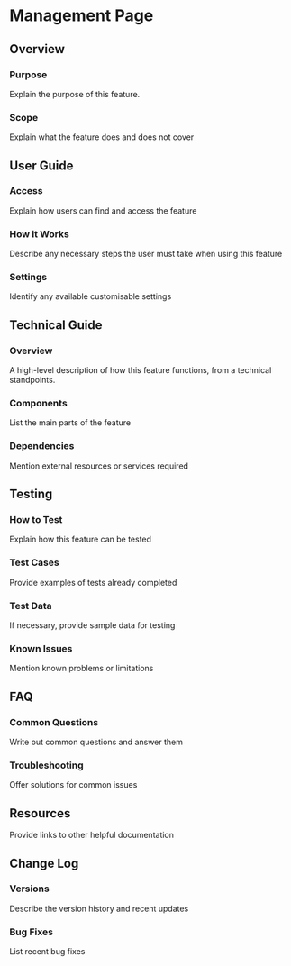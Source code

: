 # Management Page

## Overview

### Purpose
Explain the purpose of this feature.

### Scope
Explain what the feature does and does not cover

## User Guide

### Access
Explain how users can find and access the feature

### How it Works
Describe any necessary steps the user must take when using this feature

### Settings
Identify any available customisable settings

## Technical Guide

### Overview
A high-level description of how this feature functions, from a technical standpoints.

### Components
List the main parts of the feature

### Dependencies
Mention external resources or services required

## Testing
### How to Test
Explain how this feature can be tested

### Test Cases
Provide examples of tests already completed

### Test Data
If necessary, provide sample data for testing

### Known Issues
Mention known problems or limitations

## FAQ
### Common Questions
Write out common questions and answer them

### Troubleshooting
Offer solutions for common issues

## Resources
Provide links to other helpful documentation

## Change Log
### Versions
Describe the version history and recent updates

### Bug Fixes
List recent bug fixes